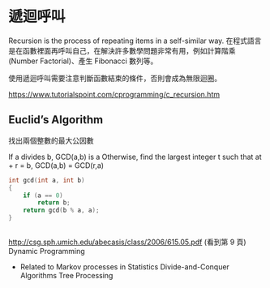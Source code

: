 # 遞迴呼叫
Recursion is the process of repeating items in a self-similar way.
在程式語言是在函數裡面再呼叫自己，在解決許多數學問題非常有用，例如計算階乘 (Number Factorial)、產生 Fibonacci 數列等。

使用遞迴呼叫需要注意判斷函數結束的條件，否則會成為無限迴圈。

https://www.tutorialspoint.com/cprogramming/c_recursion.htm

## Euclid’s Algorithm
找出兩個整數的最大公因數

If a divides b, GCD(a,b) is a
Otherwise, find the largest integer t such that at + r = b, GCD(a,b) = GCD(r,a)

```c
int gcd(int a, int b)
{
	if (a == 0)
		return b;
	return gcd(b % a, a);
}
```

##

http://csg.sph.umich.edu/abecasis/class/2006/615.05.pdf (看到第 9 頁)
Dynamic Programming
* Related to Markov processes in Statistics
Divide-and-Conquer Algorithms
Tree Processing
